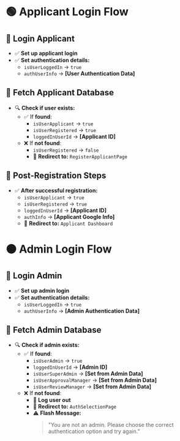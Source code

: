 # 🟢 Applicant Login Flow

## 🔑 Login Applicant

- ✅ **Set up applicant login**
- ✅ **Set authentication details:**
  - `isUserLoggedIn` → `true`
  - `authUserInfo` → **[User Authentication Data]**

## 📂 Fetch Applicant Database

- 🔍 **Check if user exists:**
  - ✅ If **found**:
    - `isUserApplicant` → `true`
    - `isUserRegistered` → `true`
    - `loggedInUserId` → **[Applicant ID]**
  - ❌ If **not found**:
    - `isUserRegistered` → `false`
    - 🔀 **Redirect to:** `RegisterApplicantPage`

## 📝 Post-Registration Steps

- ✅ **After successful registration:**
  - `isUserApplicant` → `true`
  - `isUserRegistered` → `true`
  - `loggedInUserId` → **[Applicant ID]**
  - `authInfo` → **[Applicant Google Info]**
  - 🔀 **Redirect to:** `Applicant Dashboard`

# 🟠 Admin Login Flow

## 🔑 Login Admin

- ✅ **Set up admin login**
- ✅ **Set authentication details:**
  - `isUserLoggedIn` → `true`
  - `authUserInfo` → **[Admin Authentication Data]**

## 📂 Fetch Admin Database

- 🔍 **Check if admin exists:**
  - ✅ If **found**:
    - `isUserAdmin` → `true`
    - `loggedInUserId` → **[Admin ID]**
    - `isUserSuperAdmin` → **[Set from Admin Data]**
    - `isUserApprovalManager` → **[Set from Admin Data]**
    - `isUserReviewManager` → **[Set from Admin Data]**
  - ❌ If **not found**:
    - 🚫 **Log user out**
    - 🔀 **Redirect to:** `AuthSelectionPage`
    - ⚠️ **Flash Message:**
      > "You are not an admin. Please choose the correct authentication option and try again."
